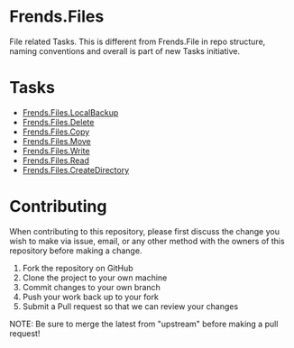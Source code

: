 # Frends.Files
File related Tasks. This is different from Frends.File in repo structure, naming conventions and overall is part of new Tasks initiative.

# Tasks

- [Frends.Files.LocalBackup](Frends.Files.LocalBackup/README.md)
- [Frends.Files.Delete](Frends.Files.Delete/README.md)
- [Frends.Files.Copy](Frends.Files.Copy/README.md)
- [Frends.Files.Move](Frends.Files.Move/README.md)
- [Frends.Files.Write](Frends.Files.Write/README.md)
- [Frends.Files.Read](Frends.Files.Read/README.md)
- [Frends.Files.CreateDirectory](Frends.Files.CreateDirectory/README.md)

# Contributing
When contributing to this repository, please first discuss the change you wish to make via issue, email, or any other method with the owners of this repository before making a change.

1. Fork the repository on GitHub
2. Clone the project to your own machine
3. Commit changes to your own branch
4. Push your work back up to your fork
5. Submit a Pull request so that we can review your changes

NOTE: Be sure to merge the latest from "upstream" before making a pull request!